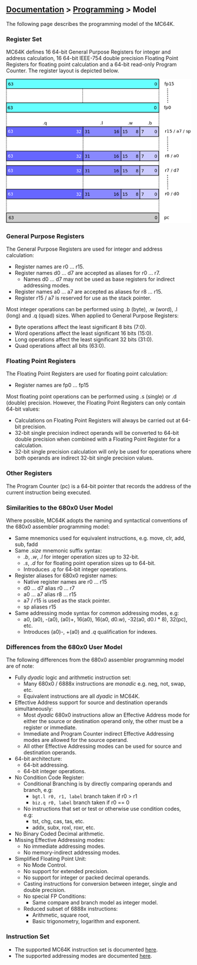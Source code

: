 ## [Documentation](../README.md) > [Programming](./README.md) > Model

The following page describes the programming model of the MC64K.

### Register Set

MC64K defines 16 64-bit General Purpose Registers for integer and address calculation, 16 64-bit IEEE-754 double precision Floating Point Registers for floating point calculation and a 64-bit read-only Program Counter. The register layout is depicted below.

![registers](./images/registers.png)

### General Purpose Registers

The General Purpose Registers are used for integer and address calculation:

* Register names are r0 ... r15.
* Register names d0 ... d7 are accepted as aliases for r0 ... r7.
    - Names d0 ... d7 may not be used as base registers for indirect addressing modes.
* Register names a0 ... a7 are accepted as aliases for r8 ... r15.
* Register r15 / a7 is reserved for use as the stack pointer.

Most integer operations can be performed using .b (byte), .w (word), .l (long) and .q (quad) sizes. When applied to General Purpose Registers:

* Byte operations affect the least significant 8 bits (7:0).
* Word operations affect the least significant 16 bits (15:0).
* Long operations affect the least significant 32 bits (31:0).
* Quad operations affect all bits (63:0).

### Floating Point Registers

The Floating Point Registers are used for floating point calculation:

* Register names are fp0 ... fp15

Most floating point operations can be performed using .s (single) or .d (double) precision. However, the Floating Point Registers can only contain 64-bit values:

* Calculations on Floating Point Registers will always be carried out at 64-bit precision.
* 32-bit single precision indirect operands will be converted to 64-bit double precision when combined with a Floating Point Register for a calculation.
* 32-bit single precision calculation will only be used for operations where both operands are indirect 32-bit single precision values.

### Other Registers

The Program Counter (pc) is a 64-bit pointer that records the address of the current instruction being executed.

### Similarities to the 680x0 User Model

Where possible, MC64K adopts the naming and syntactical conventions of the 680x0 assembler programming model:

* Same mnemonics used for equivalent instructions, e.g. move, clr, add, sub, fadd
* Same _.size_ mnemonic suffix syntax:
    - _.b_, _.w_, _.l_ for integer operation sizes up to 32-bit.
    - _.s_, _.d_ for for floating point operation sizes up to 64-bit.
    - Introduces _.q_ for 64-bit integer operations.
* Register aliases for 680x0 register names:
    - Native register names are r0 ... r15
    - d0 ... d7 alias r0 ... r7
    - a0 ... a7 alias r8 ... r15
    - a7 / r15 is used as the stack pointer.
    - sp aliases r15
* Same addressing mode syntax for common addressing modes, e.g:
    - a0, (a0), -(a0), (a0)+, 16(a0), 16(a0, d0.w), -32(a0, d0.l * 8), 32(pc), etc.
    - Introduces (a0)-, +(a0) and _.q_ qualification for indexes.

### Differences from the 680x0 User Model

The following differences from the 680x0 assembler programming model are of note:

* Fully _dyadic_ logic and arithmetic instruction set:
    - Many 680x0 / 6888x instructions are _monadic_ e.g. neg, not, swap, etc.
    - Equivalent instructions are all _dyadic_ in MC64K.
* Effective Address support for source and destination operands simultaneously:
    - Most _dyadic_ 680x0 instructions allow an Effective Address mode for either the source or destination operand only, the other must be a register or immediate.
    - Immediate and Program Counter indirect Effective Addressing modes are allowed for the source operand.
    - All other Effective Addressing modes can be used for source and destination operands.
* 64-bit architecture:
    - 64-bit addressing.
    - 64-bit integer operations.
* No Condition Code Register:
    - Conditional Branching is by directly comparing operands and branch, e.g:
        - `bgt.l r0, r1, label` branch taken if r0 > r1
        - `biz.q r0, label` branch taken if r0 == 0
    - No instructions that set or test or otherwise use condition codes, e.g:
        - tst, chg, cas, tas, etc.
        - addx, subx, roxl, roxr, etc.
* No Binary Coded Decimal arithmetic.
* Missing Effective Addressing modes:
    - No immediate addressing modes.
    - No memory-indirect addressing modes.
* Simplified Floating Point Unit:
    - No Mode Control.
    - No support for extended precision.
    - No support for integer or packed decimal operands.
    - Casting instructions for conversion between integer, single and double precision.
    - No special FP Conditions:
        - Same compare and branch model as integer model.
    - Reduced subset of 6888x instructions:
        - Arithmetic, square root,
        - Basic trigonometry, logarithm and exponent.

### Instruction Set

* The supported MC64K instruction set is documented [here](../bytecode/Instructions.md).
* The supported addressing modes are documented [here](../bytecode/EffectiveAddress.md).
